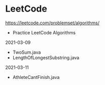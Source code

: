 # LeetCode
https://leetcode.com/problemset/algorithms/
- Practice LeetCode Algorithms

2021-03-09
- TwoSum.java
- LengthOfLongestSubstring.java

2021-03-11
- AthleteCantFinish.java